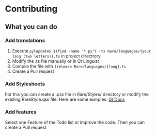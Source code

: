 # Contributing

## What you can do

### Add translations

1. Execute ```pylupdate5 $(find -name "*.py") -ts Rare/languages/{your lang (two letters)}.ts``` in project directrory
2. Modify the .ts file manually or in Qt Linguist
3. Compile the file with ```lrelease Rare/languages/{lang}.ts```
4. Create a Pull request

### Add Stylesheets

For this you can create a .qss file in Rare/Styles/ directory or modify the existing RareStyle.qss file. Here are some exmples: 
[Qt Docs](https://doc.qt.io/qt-5/stylesheet-examples.html)

### Add features

Select one Feature of the Todo list or improve the code. Then you can create a Pull request

